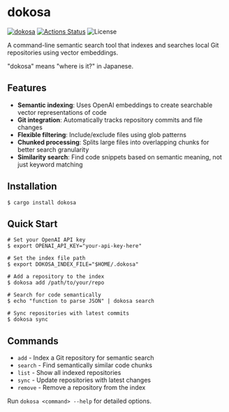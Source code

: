 dokosa
======

[![dokosa](https://img.shields.io/crates/v/dokosa.svg)](https://crates.io/crates/dokosa)
[![Actions Status](https://github.com/sile/dokosa/workflows/CI/badge.svg)](https://github.com/sile/dokosa/actions)
![License](https://img.shields.io/crates/l/dokosa)

A command-line semantic search tool that indexes and searches local Git repositories using vector embeddings.

"dokosa" means "where is it?" in Japanese.

## Features

- **Semantic indexing**: Uses OpenAI embeddings to create searchable vector representations of code
- **Git integration**: Automatically tracks repository commits and file changes
- **Flexible filtering**: Include/exclude files using glob patterns
- **Chunked processing**: Splits large files into overlapping chunks for better search granularity
- **Similarity search**: Find code snippets based on semantic meaning, not just keyword matching

## Installation

```console
$ cargo install dokosa
```

## Quick Start

```console
# Set your OpenAI API key
$ export OPENAI_API_KEY="your-api-key-here"

# Set the index file path
$ export DOKOSA_INDEX_FILE="$HOME/.dokosa"

# Add a repository to the index
$ dokosa add /path/to/your/repo

# Search for code semantically
$ echo "function to parse JSON" | dokosa search

# Sync repositories with latest commits
$ dokosa sync
```

## Commands

- `add` - Index a Git repository for semantic search
- `search` - Find semantically similar code chunks
- `list` - Show all indexed repositories
- `sync` - Update repositories with latest changes
- `remove` - Remove a repository from the index

Run `dokosa <command> --help` for detailed options.

